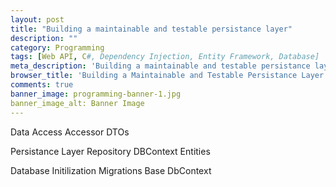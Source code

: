 ```yaml
---
layout: post
title: "Building a maintainable and testable persistance layer"
description: ""
category: Programming
tags: [Web API, C#, Dependency Injection, Entity Framework, Database]
meta_description: 'Building a maintainable and testable persistance layer'
browser_title: 'Building a Maintainable and Testable Persistance Layer'
comments: true
banner_image: programming-banner-1.jpg
banner_image_alt: Banner Image
---
```


Data Access
Accessor
DTOs

Persistance Layer
Repository
DBContext
Entities

Database Initilization
Migrations
Base DbContext

